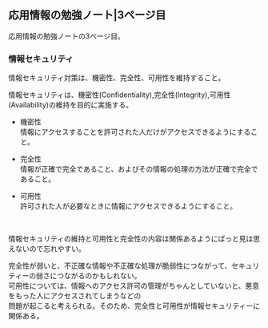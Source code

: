 ## 応用情報の勉強ノート|3ページ目

応用情報の勉強ノートの3ページ目。

### 情報セキュリティ

情報セキュリティ対策は、機密性、完全性、可用性を維持すること。

情報セキュリティは、機密性(Confidentiality),完全性(Integrity),可用性(Availability)の維持を目的に実施する。

- 機密性  
 情報にアクセスすることを許可された人だけがアクセスできるようにすること。
 
- 完全性  
 情報が正確で完全であること、およびその情報の処理の方法が正確で完全であること。
 
- 可用性  
 許可された人が必要なときに情報にアクセスできるようにすること。
 
<br />

情報セキュリティの維持と可用性と完全性の内容は関係あるようにぱっと見は思えないので忘れやすい。  

完全性が弱いと、不正確な情報や不正確な処理が脆弱性につながって、セキュリティーの弱さにつながるのかもしれない。  
可用性については、情報へのアクセス許可の管理がちゃんとしていないと、悪意をもった人にアクセスされてしまうなどの  
問題が起こると考えられる。そのため、完全性と可用性が情報セキュリティーに関係ある。
